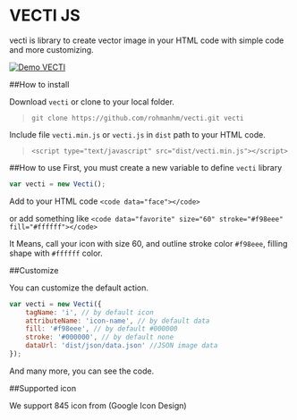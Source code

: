 # VECTI JS

vecti is library to create vector image in your HTML code with simple code and more customizing.

[![Demo VECTI](http://img.youtube.com/vi/PiSAmveSWi8/0.jpg)](http://www.youtube.com/watch?v=PiSAmveSWi8)

##How to install

Download `vecti` or clone to your local folder.

>`git clone https://github.com/rohmanhm/vecti.git vecti`

Include file `vecti.min.js` or `vecti.js` in `dist` path to your HTML code.

>`<script type="text/javascript" src="dist/vecti.min.js"></script>`

##How to use
First, you must create a new variable to define `vecti` library

```javascript
var vecti = new Vecti();
```
Add to your HTML code
`<code data="face"></code>`

or add something like
`<code data="favorite" size="60" stroke="#f98eee" fill="#ffffff"></code>`

It Means, call your icon with size 60, and outline stroke color `#f98eee`, filling shape with `#ffffff` color.

##Customize

You can customize the default action.

```javascript
var vecti = new Vecti({
	tagName: 'i', // by default icon
	attributeName: 'icon-name', // by default data
	fill: '#f98eee', // by default #000000
	stroke: '#000000', // by default none
	dataUrl: 'dist/json/data.json' //JSON image data
});
```

And many more, you can see the code.

##Supported icon

We support 845 icon from (Google Icon Design)